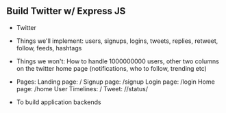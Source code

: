 Build Twitter w/ Express JS
---------------------------

- Twitter 
- Things we'll implement: users, signups, logins, tweets, replies, retweet, follow, feeds, hashtags
- Things we won't: How to handle 1000000000 users, other two columns on the twitter home page (notifications, who to follow, trending etc)

- Pages:
  Landing page: /
  Signup page: /signup
  Login page: /login
  Home page: /home
  User Timelines: /<username>
  Tweet: /<username>/status/<tweetId>

- To build application backends